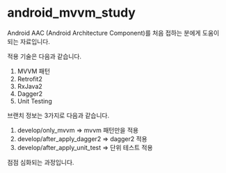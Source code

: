 # android_mvvm_study


Android AAC (Android Architecture Component)를 처음 접하는 분에게 도움이 되는 자료입니다. 

적용 기술은 다음과 같습니다. 

1) MVVM 패턴
2) Retrofit2
3) RxJava2
4) Dagger2
5) Unit Testing 


브랜치 정보는 3가지로 다음과 같습니다. 

1) develop/only_mvvm => mvvm 패턴만을 적용
2) develop/after_apply_dagger2 => dagger2 적용
3) develop/after_apply_unit_test => 단위 테스트 적용

점점 심화되는 과정입니다. 
